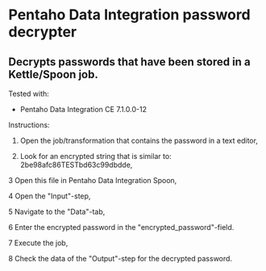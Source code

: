 # Pentaho Data Integration password decrypter #
## Decrypts passwords that have been stored in a Kettle/Spoon job. ##

Tested with:
- Pentaho Data Integration CE 7.1.0.0-12

Instructions:
1. Open the job/transformation that contains the password in a text editor,

2. Look for an encrypted string that is similar to: 2be98afc86TESTbd63c99dbdde,

3 Open this file in Pentaho Data Integration Spoon,

4 Open the "Input"-step,

5 Navigate to the "Data"-tab,

6 Enter the encrypted password in the "encrypted_password"-field.

7 Execute the job,

8 Check the data of the "Output"-step for the decrypted password.
